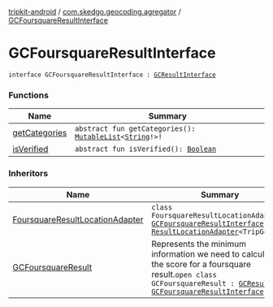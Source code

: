 [tripkit-android](../../index.md) / [com.skedgo.geocoding.agregator](../index.md) / [GCFoursquareResultInterface](./index.md)

# GCFoursquareResultInterface

`interface GCFoursquareResultInterface : `[`GCResultInterface`](../-g-c-result-interface/index.md)

### Functions

| Name | Summary |
|---|---|
| [getCategories](get-categories.md) | `abstract fun getCategories(): `[`MutableList`](https://kotlinlang.org/api/latest/jvm/stdlib/kotlin.collections/-mutable-list/index.html)`<`[`String`](https://kotlinlang.org/api/latest/jvm/stdlib/kotlin/-string/index.html)`!>!` |
| [isVerified](is-verified.md) | `abstract fun isVerified(): `[`Boolean`](https://kotlinlang.org/api/latest/jvm/stdlib/kotlin/-boolean/index.html) |

### Inheritors

| Name | Summary |
|---|---|
| [FoursquareResultLocationAdapter](../../com.skedgo.tripkit.ui.geocoding/-foursquare-result-location-adapter/index.md) | `class FoursquareResultLocationAdapter : `[`GCFoursquareResultInterface`](./index.md)`, `[`ResultLocationAdapter`](../../com.skedgo.tripkit.ui.geocoding/-result-location-adapter/index.md)`<TripGoPOI!>` |
| [GCFoursquareResult](../../com.skedgo.geocoding/-g-c-foursquare-result/index.md) | Represents the minimum information we need to calculate the score for a foursquare result.`open class GCFoursquareResult : `[`GCResult`](../../com.skedgo.geocoding/-g-c-result/index.md)`, `[`GCFoursquareResultInterface`](./index.md) |

